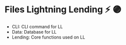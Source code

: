 # Files Lightning Lending ⚡ 🟣

- CLI: CLI command for LL
- Data: Database for LL
- Lending: Core functions used on LL
